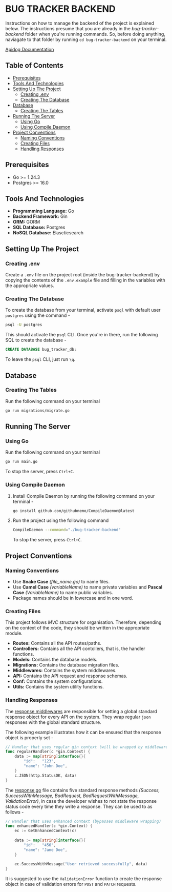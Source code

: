 # BUG TRACKER BACKEND

Instructions on how to manage the backend of the project is explained below. The instructions presume that you are already in the _bug-tracker-backend_ folder when you're running commands. So, before doing anything, naviagate to that folder by running `cd bug-tracker-backend` on your terminal.

[Apidog Documentation](https://build-together.apidog.io)

## Table of Contents

- [Prerequisites](#prerequisites)
- [Tools And Technologies](#tools-and-technologies)
- [Setting Up The Project](#setting-up-the-project)
    - [Creating .env](#creating-env)
    - [Creating The Database](#creating-the-database)
- [Database](#database)
    - [Creating The Tables](#creating-the-tables)
- [Running The Server](#running-the-server)
    - [Using Go](#using-go)
    - [Using Compile Daemon](#using-compile-daemon)
- [Project Conventions](#project-conventions)
    - [Naming Conventions](#naming-conventions)
    - [Creating Files](#creating-files)
    - [Handling Responses](#handling-responses)

## Prerequisites
- Go >= 1.24.3
- Postgres >= 16.0

## Tools And Technologies

- **Programming Language:** Go
- **Backend Framework:** Gin
- **ORM:** GORM
- **SQL Database:** Postgres
- **NoSQL Database:** Elascticsearch

## Setting Up The Project

### Creating .env

Create a `.env` file on the project root (inside the bug-tracker-backend) by copying the contents of the `.env.example` file and filling in the variables with the appropriate values.

### Creating The Database

To create the database from your terminal, activate `psql` with default user `postgres` using the command -

```bash
psql -U postgres
```

This should activate the `psql` CLI. Once you're in there, run the following SQL to create the database -

```sql
CREATE DATABASE bug_tracker_db;
```

To leave the `psql` CLI, just run `\q`.

## Database

### Creating The Tables

Run the following command on your terminal

```bash
go run migrations/migrate.go
```

## Running The Server

### Using Go

Run the following command on your terminal

```bash
go run main.go
```

To stop the server, press `Ctrl+C`.

### Using Compile Daemon

1. Install Compile Daemon by running the following command on your terminal -

    ```bash
    go install github.com/githubnemo/CompileDaemon@latest
    ```

2. Run the project using the following command

    ```bash
    CompileDaemon --command="./bug-tracker-backend"
    ```

    To stop the server, press `Ctrl+C`.

## Project Conventions

### Naming Conventions

- Use **Snake Case** _(file_name.go)_ to name files.
- Use **Camel Case** _(variableName)_ to name private variables and **Pascal Case** _(VariableName)_ to name public variables.
- Package names should be in lowercase and in one word.

### Creating Files

This project follows _MVC_ structure for organisation. Therefore, depending on the context of the code, they should be written in the appropriate module.

- **Routes:** Contains all the API routes/paths.
- **Controllers:** Contains all the API contollers, that is, the handler functions.
- **Models:** Contains the database models.
- **Migrations:** Contains the database migration files.
- **Middlewares:** Contains the system middlewares.
- **API:** Contains the API request and response schemas.
- **Conf:** Contains the system configurations.
- **Utils:** Contains the system utility functions.

### Handling Responses

The [response middlewares](middlewares/response_middleware.go) are responsible for setting a global standard response object for every API on the system. They wrap regular `json` responses with the global standard structure.

The following example illustrates how it can be ensured that the response object is properly set -

```go
// Handler that uses regular gin context (will be wrapped by middleware)
func regularHandler(c *gin.Context) {
	data := map[string]interface{}{
		"id":   "123",
		"name": "John Doe",
	}
	c.JSON(http.StatusOK, data)
}
```
The [response.go](conf/response.go) file contains five standard response methods _(Success, SuccessWithMessage, BadRequest, BadRequestWithMessage, ValidationError)_, in case the developer wishes to not state the response status code every time they write a response. They can be used to as follows -

```go
// Handler that uses enhanced context (bypasses middleware wrapping)
func enhancedHandler(c *gin.Context) {
	ec := GetEnhancedContext(c)
	
	data := map[string]interface{}{
		"id":   "456",
		"name": "Jane Doe",
	}
	
	ec.SuccessWithMessage("User retrieved successfully", data)
}
```

It is suggested to use the `ValidationError` function to create the response object in case of validation errors for `POST` and `PATCH` requests.